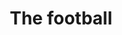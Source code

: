 ---
pid: llg134
title: The football
location_transcription: Lincoln financial Field
coordinates: "[-75.167339291354, 39.900923992151]"
zipcode: '19118'
gen_neighborhood: Northwest Philadelphia
neighborhood: Chestnut Hill
outside_phl: 
age: '14'
age_range: 13-19
instagram: 
image_file_name: llg_134.jpg
proposal_transcription: It is a giant football to represent the devotion to football
  that the fans have towards the eagles
topic: Sports
topic_summary: 0, 0
type: Sculpture Statue
keywords_other: football, eagles, fans
credit: Kenji Moriuchi
image_labels: 
twitter: 
facebook: 
permalink: "/monuments/llg134/"
layout: item-page
---